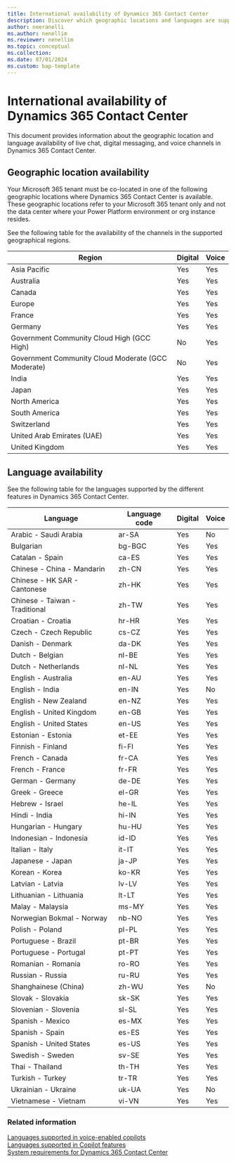 ```yaml
---
title: International availability of Dynamics 365 Contact Center
description: Discover which geographic locations and languages are supported by Dynamics 365 Contact Center.
author: neeranelli
ms.author: nenellim
ms.reviewer: nenellim
ms.topic: conceptual 
ms.collection:
ms.date: 07/01/2024
ms.custom: bap-template
---
```


# International availability of Dynamics 365 Contact Center

This document provides information about the geographic location and language availability of live chat, digital messaging, and voice channels in Dynamics 365 Contact Center.

## Geographic location availability

Your Microsoft 365 tenant must be co-located in one of the following geographic locations where Dynamics 365 Contact Center is available. These geographic locations refer to your Microsoft 365 tenant only and not the data center where your Power Platform environment or org instance resides.

See the following table for the availability of the channels in the supported geographical regions.

| Region| Digital | Voice |
|-------|---------|-------|
| Asia Pacific|	Yes | Yes |
| Australia | Yes | Yes |
| Canada | Yes | Yes |
| Europe |	Yes | Yes |
| France | Yes | Yes |
| Germany |	Yes | Yes |
| Government Community Cloud High (GCC High) | No | Yes |
| Government Community Cloud Moderate (GCC Moderate) | No | Yes |
| India | Yes | Yes |
| Japan | Yes | Yes |
| North America | Yes | Yes |
| South America | Yes | Yes |
| Switzerland |	Yes | Yes |
| United Arab Emirates (UAE) | Yes | Yes |
| United Kingdom | Yes | Yes |

## Language availability

See the following table for the languages supported by the different features in Dynamics 365 Contact Center.

| Language | Language code | Digital | Voice |
| --- | --- | --- | --- | 
| Arabic - Saudi Arabia | ar-SA | Yes | No |
| Bulgarian | bg-BGC | Yes | Yes |
| Catalan - Spain | ca-ES | Yes | Yes |
| Chinese - China - Mandarin | zh-CN | Yes | Yes |
| Chinese - HK SAR - Cantonese | zh-HK | Yes | Yes |
| Chinese - Taiwan - Traditional | zh-TW | Yes | Yes 
| Croatian - Croatia | hr-HR | Yes | Yes |
| Czech - Czech Republic | cs-CZ | Yes | Yes |
| Danish - Denmark | da-DK | Yes | Yes |
| Dutch - Belgian | nl-BE | Yes | Yes|
| Dutch - Netherlands | nl-NL | Yes | Yes |
| English - Australia | en-AU | Yes | Yes |
| English - India | en-IN | Yes | No |
| English - New Zealand | en-NZ | Yes | Yes|
| English - United Kingdom | en-GB | Yes | Yes |
| English - United States | en-US | Yes | Yes |
| Estonian - Estonia | et-EE | Yes | Yes |
| Finnish - Finland | fi-FI | Yes | Yes |
| French - Canada | fr-CA | Yes | Yes |
| French - France | fr-FR | Yes | Yes |
| German - Germany | de-DE | Yes | Yes 
| Greek - Greece | el-GR | Yes | Yes |
| Hebrew - Israel | he-IL | Yes | Yes |
| Hindi - India | hi-IN | Yes | Yes |
| Hungarian - Hungary | hu-HU | Yes | Yes |
| Indonesian - Indonesia | id-ID | Yes | Yes |
| Italian - Italy | it-IT | Yes | Yes |
| Japanese - Japan | ja-JP | Yes | Yes |
| Korean - Korea | ko-KR | Yes | Yes |
| Latvian - Latvia | lv-LV | Yes | Yes |
| Lithuanian - Lithuania | lt-LT | Yes | Yes |
| Malay - Malaysia | ms-MY | Yes | Yes |
| Norwegian Bokmal - Norway | nb-NO | Yes | Yes |
| Polish - Poland | pl-PL | Yes | Yes |
| Portuguese - Brazil | pt-BR | Yes | Yes |
| Portuguese - Portugal | pt-PT | Yes | Yes|
| Romanian - Romania | ro-RO | Yes | Yes |
| Russian - Russia | ru-RU | Yes | Yes |
| Shanghainese (China) | zh-WU | Yes | No |
| Slovak - Slovakia | sk-SK | Yes | Yes |
| Slovenian - Slovenia | sl-SL | Yes | Yes |
| Spanish - Mexico | es-MX | Yes | Yes|
| Spanish - Spain | es-ES | Yes | Yes |
| Spanish - United States | es-US | Yes | Yes|
| Swedish - Sweden | sv-SE | Yes | Yes |
| Thai - Thailand | th-TH | Yes | Yes |
| Turkish - Turkey | tr-TR | Yes | Yes |
| Ukrainian - Ukraine | uk-UA | Yes | No |
| Vietnamese - Vietnam | vi-VN | Yes | Yes |

### Related information

[Languages supported in voice-enabled copilots](/microsoft-copilot-studio/voice-supported-languages)  
[Languages supported in Copilot features](/dynamics365/customer-service/administer/cs-region-availability-service-limits#language-support-for-ai-based-analytics-and-insights-in-customer-service)  
[System requirements for Dynamics 365 Contact Center](system-requirements-contact-center.md)  

